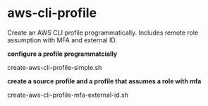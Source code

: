 # aws-cli-profile
Create an AWS CLI profile programmatically.
Includes remote role assumption with MFA and external ID.

__configure a profile programmatcially__

create-aws-cli-profile-simple.sh

__create a source profile and a profile that assumes a role with mfa__

create-aws-cli-profile-mfa-external-id.sh

